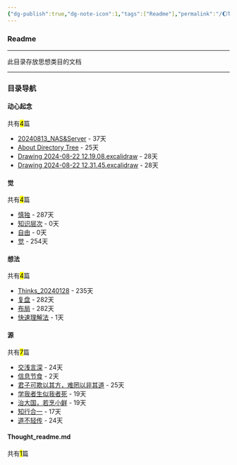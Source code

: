 ```yaml
---
{"dg-publish":true,"dg-note-icon":1,"tags":["Readme"],"permalink":"/🌔Thought_思想/Thought_readme/","dgPassFrontmatter":true,"noteIcon":1,"created":"2024-08-24T23:12:06.068+08:00","updated":"2024-09-18T23:06:00.017+08:00"}
---
```


### Readme
--- 
此目录存放思想类目的文档
***
### 目录导航
<p><span><h4 data-heading="动心起念" dir="auto">动心起念</h4></span></p><p><span>共有<mark>4</mark>篇</span></p><div><ul class="dataview list-view-ul"><li><span><a data-tooltip-position="top" aria-label="🌔Thought_思想/动心起念/20240813_NAS&amp;Server.md" data-href="🌔Thought_思想/动心起念/20240813_NAS&amp;Server.md" href="🌔Thought_思想/动心起念/20240813_NAS&amp;Server.md" class="internal-link" target="_blank" rel="noopener">20240813_NAS&amp;Server</a> - 37天</span></li><li><span><a data-tooltip-position="top" aria-label="🌔Thought_思想/动心起念/About Directory Tree.md" data-href="🌔Thought_思想/动心起念/About Directory Tree.md" href="🌔Thought_思想/动心起念/About Directory Tree.md" class="internal-link" target="_blank" rel="noopener">About Directory Tree</a> - 25天</span></li><li><span><a data-tooltip-position="top" aria-label="🌔Thought_思想/动心起念/Drawing 2024-08-22 12.19.08.excalidraw.md" data-href="🌔Thought_思想/动心起念/Drawing 2024-08-22 12.19.08.excalidraw.md" href="🌔Thought_思想/动心起念/Drawing 2024-08-22 12.19.08.excalidraw.md" class="internal-link" target="_blank" rel="noopener">Drawing 2024-08-22 12.19.08.excalidraw</a> - 28天</span></li><li><span><a data-tooltip-position="top" aria-label="🌔Thought_思想/动心起念/Drawing 2024-08-22 12.31.45.excalidraw.md" data-href="🌔Thought_思想/动心起念/Drawing 2024-08-22 12.31.45.excalidraw.md" href="🌔Thought_思想/动心起念/Drawing 2024-08-22 12.31.45.excalidraw.md" class="internal-link" target="_blank" rel="noopener">Drawing 2024-08-22 12.31.45.excalidraw</a> - 28天</span></li></ul></div><p><span><h4 data-heading="觉" dir="auto">觉</h4></span></p><p><span>共有<mark>4</mark>篇</span></p><div><ul class="dataview list-view-ul"><li><span><a data-tooltip-position="top" aria-label="🌔Thought_思想/觉/慎独.md" data-href="🌔Thought_思想/觉/慎独.md" href="🌔Thought_思想/觉/慎独.md" class="internal-link" target="_blank" rel="noopener">慎独</a> - 287天</span></li><li><span><a data-tooltip-position="top" aria-label="🌔Thought_思想/觉/知识层次.md" data-href="🌔Thought_思想/觉/知识层次.md" href="🌔Thought_思想/觉/知识层次.md" class="internal-link" target="_blank" rel="noopener">知识层次</a> - 0天</span></li><li><span><a data-tooltip-position="top" aria-label="🌔Thought_思想/觉/自由.md" data-href="🌔Thought_思想/觉/自由.md" href="🌔Thought_思想/觉/自由.md" class="internal-link" target="_blank" rel="noopener">自由</a> - 0天</span></li><li><span><a data-tooltip-position="top" aria-label="🌔Thought_思想/觉/觉.md" data-href="🌔Thought_思想/觉/觉.md" href="🌔Thought_思想/觉/觉.md" class="internal-link" target="_blank" rel="noopener">觉</a> - 254天</span></li></ul></div><p><span><h4 data-heading="想法" dir="auto">想法</h4></span></p><p><span>共有<mark>4</mark>篇</span></p><div><ul class="dataview list-view-ul"><li><span><a data-tooltip-position="top" aria-label="🌔Thought_思想/想法/Thinks_20240128.md" data-href="🌔Thought_思想/想法/Thinks_20240128.md" href="🌔Thought_思想/想法/Thinks_20240128.md" class="internal-link" target="_blank" rel="noopener">Thinks_20240128</a> - 235天</span></li><li><span><a data-tooltip-position="top" aria-label="🌔Thought_思想/想法/复盘.md" data-href="🌔Thought_思想/想法/复盘.md" href="🌔Thought_思想/想法/复盘.md" class="internal-link" target="_blank" rel="noopener">复盘</a> - 282天</span></li><li><span><a data-tooltip-position="top" aria-label="🌔Thought_思想/想法/布局.md" data-href="🌔Thought_思想/想法/布局.md" href="🌔Thought_思想/想法/布局.md" class="internal-link" target="_blank" rel="noopener">布局</a> - 282天</span></li><li><span><a data-tooltip-position="top" aria-label="🌔Thought_思想/想法/快速理解法.md" data-href="🌔Thought_思想/想法/快速理解法.md" href="🌔Thought_思想/想法/快速理解法.md" class="internal-link" target="_blank" rel="noopener">快速理解法</a> - 1天</span></li></ul></div><p><span><h4 data-heading="源" dir="auto">源</h4></span></p><p><span>共有<mark>7</mark>篇</span></p><div><ul class="dataview list-view-ul"><li><span><a data-tooltip-position="top" aria-label="🌔Thought_思想/源/交浅言深.md" data-href="🌔Thought_思想/源/交浅言深.md" href="🌔Thought_思想/源/交浅言深.md" class="internal-link" target="_blank" rel="noopener">交浅言深</a> - 24天</span></li><li><span><a data-tooltip-position="top" aria-label="🌔Thought_思想/源/信息节食.md" data-href="🌔Thought_思想/源/信息节食.md" href="🌔Thought_思想/源/信息节食.md" class="internal-link" target="_blank" rel="noopener">信息节食</a> - 2天</span></li><li><span><a data-tooltip-position="top" aria-label="🌔Thought_思想/源/君子可欺以其方，难罔以非其道.md" data-href="🌔Thought_思想/源/君子可欺以其方，难罔以非其道.md" href="🌔Thought_思想/源/君子可欺以其方，难罔以非其道.md" class="internal-link" target="_blank" rel="noopener">君子可欺以其方，难罔以非其道</a> - 25天</span></li><li><span><a data-tooltip-position="top" aria-label="🌔Thought_思想/源/学我者生似我者死.md" data-href="🌔Thought_思想/源/学我者生似我者死.md" href="🌔Thought_思想/源/学我者生似我者死.md" class="internal-link" target="_blank" rel="noopener">学我者生似我者死</a> - 19天</span></li><li><span><a data-tooltip-position="top" aria-label="🌔Thought_思想/源/治大国，若烹小鲜.md" data-href="🌔Thought_思想/源/治大国，若烹小鲜.md" href="🌔Thought_思想/源/治大国，若烹小鲜.md" class="internal-link" target="_blank" rel="noopener">治大国，若烹小鲜</a> - 19天</span></li><li><span><a data-tooltip-position="top" aria-label="🌔Thought_思想/源/知行合一.md" data-href="🌔Thought_思想/源/知行合一.md" href="🌔Thought_思想/源/知行合一.md" class="internal-link" target="_blank" rel="noopener">知行合一</a> - 17天</span></li><li><span><a data-tooltip-position="top" aria-label="🌔Thought_思想/源/道不轻传.md" data-href="🌔Thought_思想/源/道不轻传.md" href="🌔Thought_思想/源/道不轻传.md" class="internal-link" target="_blank" rel="noopener">道不轻传</a> - 24天</span></li></ul></div><p><span><h4 data-heading="Thought_readme.md" dir="auto">Thought_readme.md</h4></span></p><p><span>共有<mark>1</mark>篇</span></p><div><ul class="dataview list-view-ul"></ul></div>
